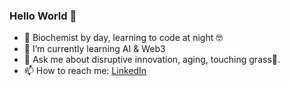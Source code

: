 ### Hello World 👋


- 🔭 Biochemist by day, learning to code at night 🤓 
- 🌱 I’m currently learning AI & Web3 
- 💬 Ask me about disruptive innovation, aging, touching grass🌲. 
- 📫 How to reach me: [LinkedIn](https://www.linkedin.com/in/williamhsu0/)

